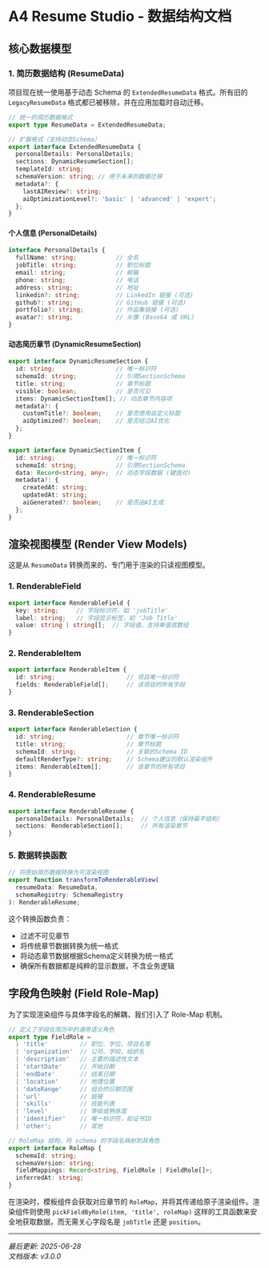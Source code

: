 # A4 Resume Studio - 数据结构文档

## 核心数据模型

### 1. 简历数据结构 (ResumeData)

项目现在统一使用基于动态 Schema 的 `ExtendedResumeData` 格式。所有旧的 `LegacyResumeData` 格式都已被移除，并在应用加载时自动迁移。

```typescript
// 统一的简历数据格式
export type ResumeData = ExtendedResumeData;

// 扩展格式（支持动态Schema）
export interface ExtendedResumeData {
  personalDetails: PersonalDetails;
  sections: DynamicResumeSection[];
  templateId: string;
  schemaVersion: string; // 用于未来的数据迁移
  metadata?: {
    lastAIReview?: string;
    aiOptimizationLevel?: 'basic' | 'advanced' | 'expert';
  };
}
```

#### 个人信息 (PersonalDetails)
```typescript
interface PersonalDetails {
  fullName: string;           // 全名
  jobTitle: string;           // 职位标题
  email: string;              // 邮箱
  phone: string;              // 电话
  address: string;            // 地址
  linkedin?: string;          // LinkedIn 链接 (可选)
  github?: string;            // GitHub 链接 (可选)
  portfolio?: string;         // 作品集链接 (可选)
  avatar?: string;            // 头像 (Base64 或 URL)
}
```

#### 动态简历章节 (DynamicResumeSection)
```typescript
export interface DynamicResumeSection {
  id: string;                 // 唯一标识符
  schemaId: string;           // 引用SectionSchema
  title: string;              // 章节标题
  visible: boolean;           // 是否可见
  items: DynamicSectionItem[]; // 动态章节内容项
  metadata?: {
    customTitle?: boolean;    // 是否使用自定义标题
    aiOptimized?: boolean;    // 是否经过AI优化
  };
}

export interface DynamicSectionItem {
  id: string;                 // 唯一标识符
  schemaId: string;           // 引用SectionSchema
  data: Record<string, any>;  // 动态字段数据 (键值对)
  metadata?: {
    createdAt: string;
    updatedAt: string;
    aiGenerated?: boolean;    // 是否由AI生成
  };
}
```

## 渲染视图模型 (Render View Models)

这是从 `ResumeData` 转换而来的、专门用于渲染的只读视图模型。

### 1. RenderableField
```typescript
export interface RenderableField {
  key: string;     // 字段标识符，如 'jobTitle'
  label: string;   // 字段显示标签，如 'Job Title'
  value: string | string[];  // 字段值，支持单值或数组
}
```

### 2. RenderableItem
```typescript
export interface RenderableItem {
  id: string;                    // 项目唯一标识符
  fields: RenderableField[];     // 该项目的所有字段
}
```

### 3. RenderableSection
```typescript
export interface RenderableSection {
  id: string;                    // 章节唯一标识符
  title: string;                 // 章节标题
  schemaId: string;              // 关联的Schema ID
  defaultRenderType?: string;    // Schema建议的默认渲染组件
  items: RenderableItem[];       // 该章节的所有项目
}
```

### 4. RenderableResume
```typescript
export interface RenderableResume {
  personalDetails: PersonalDetails;  // 个人信息（保持扁平结构）
  sections: RenderableSection[];     // 所有渲染章节
}
```

### 5. 数据转换函数
```typescript
// 将原始简历数据转换为可渲染视图
export function transformToRenderableView(
  resumeData: ResumeData, 
  schemaRegistry: SchemaRegistry
): RenderableResume;
```

这个转换函数负责：
- 过滤不可见章节
- 将传统章节数据转换为统一格式
- 将动态章节数据根据Schema定义转换为统一格式
- 确保所有数据都是纯粹的显示数据，不含业务逻辑

## 字段角色映射 (Field Role-Map)

为了实现渲染组件与具体字段名的解耦，我们引入了 Role-Map 机制。

```typescript
// 定义了字段在简历中的通用语义角色
export type FieldRole = 
  | 'title'         // 职位、学位、项目名等
  | 'organization'  // 公司、学校、组织名
  | 'description'   // 主要的描述性文本
  | 'startDate'     // 开始日期
  | 'endDate'       // 结束日期
  | 'location'      // 地理位置
  | 'dateRange'     // 组合的日期范围
  | 'url'           // 链接
  | 'skills'        // 技能列表
  | 'level'         // 等级或熟练度
  | 'identifier'    // 唯一标识符，如证书ID
  | 'other';        // 其他

// RoleMap 结构，将 schema 的字段名映射到其角色
export interface RoleMap {
  schemaId: string;
  schemaVersion: string;
  fieldMappings: Record<string, FieldRole | FieldRole[]>;
  inferredAt: string;
}
```

在渲染时，模板组件会获取对应章节的 `RoleMap`，并将其传递给原子渲染组件。渲染组件则使用 `pickFieldByRole(item, 'title', roleMap)` 这样的工具函数来安全地获取数据，而无需关心字段名是 `jobTitle` 还是 `position`。

---
*最后更新: 2025-06-28*  
*文档版本: v3.0.0*

<!-- 过时内容已移除 --> 